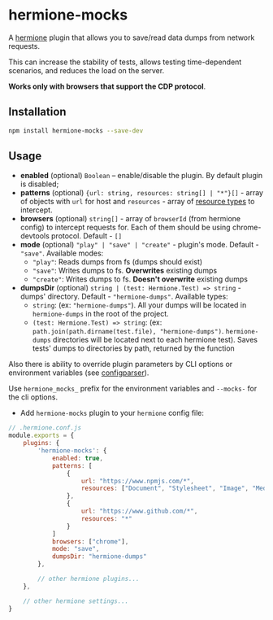 # hermione-mocks

A [hermione](https://github.com/gemini-testing/hermione) plugin that allows you to save/read data dumps from network requests. 

This can increase the stability of tests, allows testing time-dependent scenarios, and reduces the load on the server.

**Works only with browsers that support the CDP protocol**.

## Installation

```bash
npm install hermione-mocks --save-dev
```

## Usage

* **enabled** (optional) `Boolean` – enable/disable the plugin. By default plugin is disabled;
* **patterns** (optional) `{url: string, resources: string[] | "*"}[]` - array of objects with `url` for host and `resources` - array of [resource types](https://chromedevtools.github.io/devtools-protocol/tot/Network/#type-ResourceType) to intercept.
* **browsers** (optional) `string[]` - array of `browserId` (from hermione config) to intercept requests for. Each of them should be using chrome-devtools protocol. Default - `[]`
* **mode** (optional) `"play" | "save" | "create"` - plugin's mode. Default - `"save"`. Available modes:
   - `"play"`: Reads dumps from fs (dumps should exist) 
   - `"save"`: Writes dumps to fs. **Overwrites** existing dumps
   - `"create"`: Writes dumps to fs. **Doesn't overwrite** existing dumps
* **dumpsDir** (optional) `string | (test: Hermione.Test) => string` -  dumps' directory. Default - `"hermione-dumps"`. Available types:
   - `string`: (ex: `"hermione-dumps"`). All your dumps will be located in `hermione-dumps` in the root of the project.
   - `(test: Hermione.Test) => string`: (ex: `path.join(path.dirname(test.file), "hermione-dumps")`. `hermione-dumps` directories will be located next to each hermione test). Saves tests' dumps to directories by path, returned by the function

Also there is ability to override plugin parameters by CLI options or environment variables (see [configparser](https://github.com/gemini-testing/configparser)).

Use `hermione_mocks_` prefix for the environment variables and `--mocks-` for the cli options.

* Add `hermione-mocks` plugin to your `hermione` config file:
```js
// .hermione.conf.js
module.exports = {
    plugins: {
        'hermione-mocks': {
            enabled: true,
            patterns: [
                {
                    url: "https://www.npmjs.com/*",
                    resources: ["Document", "Stylesheet", "Image", "Media", "Script", "XHR", "Fetch"]
                },
                {
                    url: "https://www.github.com/*",
                    resources: "*"
                }
            ]
            browsers: ["chrome"],
            mode: "save",
            dumpsDir: "hermione-dumps"
        },

        // other hermione plugins...
    },

    // other hermione settings...
}
```
